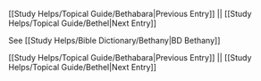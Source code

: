[[Study Helps/Topical Guide/Bethabara|Previous Entry]]  ||  [[Study Helps/Topical Guide/Bethel|Next Entry]]

 See [[Study Helps/Bible Dictionary/Bethany|BD Bethany]]

[[Study Helps/Topical Guide/Bethabara|Previous Entry]]  ||  [[Study Helps/Topical Guide/Bethel|Next Entry]]